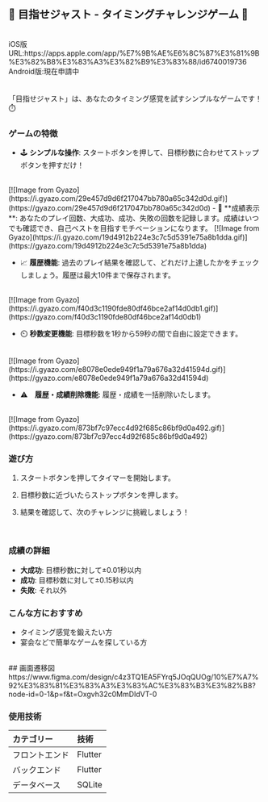 ## 🎯 目指せジャスト - タイミングチャレンジゲーム 🎯
<br>
iOS版URL:https://apps.apple.com/app/%E7%9B%AE%E6%8C%87%E3%81%9B%E3%82%B8%E3%83%A3%E3%82%B9%E3%83%88/id6740019736
<br>
Android版:現在申請中

<br>
<br>
<br>
「目指せジャスト」は、あなたのタイミング感覚を試すシンプルなゲームです！⏱️


<br>

### ゲームの特徴

- 🕹️ **シンプルな操作**: スタートボタンを押して、目標秒数に合わせてストップボタンを押すだけ！
<br>
[![Image from Gyazo](https://i.gyazo.com/29e457d9d6f217047bb780a65c342d0d.gif)](https://gyazo.com/29e457d9d6f217047bb780a65c342d0d)
- 🎉 **成績表示**: あなたのプレイ回数、大成功、成功、失敗の回数を記録します。成績はいつでも確認でき、自己ベストを目指すモチベーションになります。
[![Image from Gyazo](https://i.gyazo.com/19d4912b224e3c7c5d5391e75a8b1dda.gif)](https://gyazo.com/19d4912b224e3c7c5d5391e75a8b1dda)

- 📈 **履歴機能**: 過去のプレイ結果を確認して、どれだけ上達したかをチェックしましょう。履歴は最大10件まで保存されます。
<br>
[![Image from Gyazo](https://i.gyazo.com/f40d3c1190fde80df46bce2af14d0db1.gif)](https://gyazo.com/f40d3c1190fde80df46bce2af14d0db1)

- ⏲️ **秒数変更機能**: 目標秒数を1秒から59秒の間で自由に設定できます。
<br>
[![Image from Gyazo](https://i.gyazo.com/e8078e0ede949f1a79a676a32d41594d.gif)](https://gyazo.com/e8078e0ede949f1a79a676a32d41594d)

- ⚠️　**履歴・成績削除機能**: 履歴・成績を一括削除いたします。
<br>
[![Image from Gyazo](https://i.gyazo.com/873bf7c97ecc4d92f685c86bf9d0a492.gif)](https://gyazo.com/873bf7c97ecc4d92f685c86bf9d0a492)

<br>

### 遊び方

1. スタートボタンを押してタイマーを開始します。

2. 目標秒数に近づいたらストップボタンを押します。
3. 結果を確認して、次のチャレンジに挑戦しましょう！

<br>

### 成績の詳細

- **大成功**: 目標秒数に対して±0.01秒以内
- **成功**: 目標秒数に対して±0.15秒以内
- **失敗**: それ以外

### こんな方におすすめ

- タイミング感覚を鍛えたい方
- 宴会などで簡単なゲームを探している方


<br>
## 画面遷移図
https://www.figma.com/design/c4z3TQ1EA5FYrq5JOqQUOg/10%E7%A7%92%E3%83%81%E3%83%A3%E3%83%AC%E3%83%B3%E3%82%B8?node-id=0-1&p=f&t=Oxgvh32c0MmDIdVT-0


### 使用技術

| カテゴリー | 技術 |
:----|:----
| フロントエンド | Flutter |
| バックエンド | Flutter  |
| データベース | SQLite |

